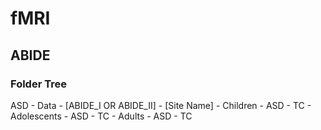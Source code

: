 # fMRI

##  ABIDE
### Folder Tree
 ASD - Data - [ABIDE_I OR ABIDE_II] - [Site Name] - Children    - ASD
                                                                - TC
        				                                  - Adolescents - ASD
                                                                - TC
									                                - Adults      - ASD
												                                        - TC
